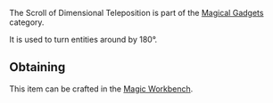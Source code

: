 The Scroll of Dimensional Teleposition is part of the [Magical Gadgets](https://github.com/Slimefun/Slimefun4/wiki/Magical-Gadgets) category.

It is used to turn entities around by 180°.

## Obtaining
This item can be crafted in the [Magic Workbench](https://github.com/Slimefun/Slimefun4/wiki/Magic-Workbench).
